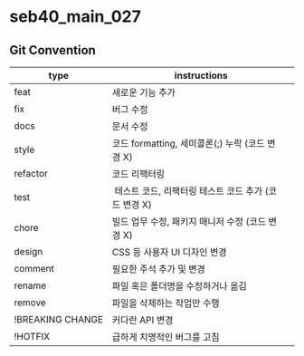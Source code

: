 # seb40_main_027


## Git Convention
<div align=center> 

| type             | instructions                                                  |
| ---------------- | ------------------------------------------------------------- |
| feat             | 새로운 기능 추가                                              |
| fix              | 버그 수정                                                     |
| docs             | 문서 수정                                                     |
| style            | 코드 formatting, 세미콜론(;) 누락 (코드 변경 X)   |
| refactor         | 코드 리팩터링                                                 |
| test             |  테스트 코드, 리팩터링 테스트 코드 추가 (코드 변경 X) |
| chore            | 빌드 업무 수정, 패키지 매니저 수정 (코드 변경 X)      |
| design           | CSS 등 사용자 UI 디자인 변경                                  |
| comment          | 필요한 주석 추가 및 변경                                      |
| rename           | 파일 혹은 폴더명을 수정하거나 옮김            |
| remove           | 파일을 삭제하는 작업만 수행                            |
| !BREAKING CHANGE | 커다란 API 변경                                        |
| !HOTFIX          | 급하게 치명적인 버그를 고침                       |

</div>



